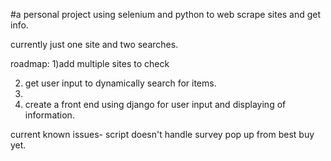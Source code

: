 #a personal project using selenium and python to web scrape sites and get info.

currently just one site and two searches.

roadmap:
1)add multiple sites to check

2) get user input to dynamically search for items.
3) 
4) create a front end using django for user input and displaying of information.

current known issues-
script doesn't handle survey pop up from best buy yet.
